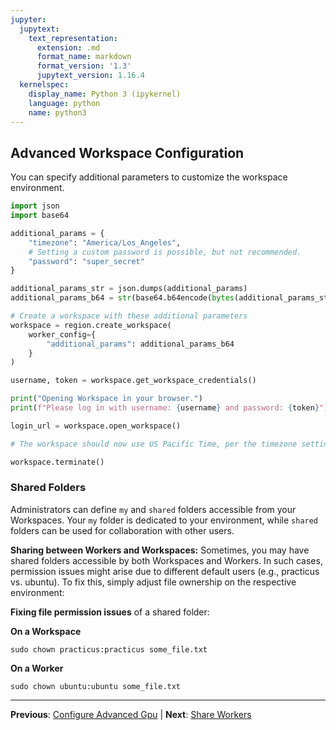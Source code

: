 ```yaml
---
jupyter:
  jupytext:
    text_representation:
      extension: .md
      format_name: markdown
      format_version: '1.3'
      jupytext_version: 1.16.4
  kernelspec:
    display_name: Python 3 (ipykernel)
    language: python
    name: python3
---
```


## Advanced Workspace Configuration

You can specify additional parameters to customize the workspace environment.

```python
import json
import base64

additional_params = {
    "timezone": "America/Los_Angeles",
    # Setting a custom password is possible, but not recommended.
    "password": "super_secret"
}

additional_params_str = json.dumps(additional_params)
additional_params_b64 = str(base64.b64encode(bytes(additional_params_str, encoding="utf-8")), "utf-8")
```

```python
# Create a workspace with these additional parameters
workspace = region.create_workspace(
    worker_config={
        "additional_params": additional_params_b64
    }
)
```

```python
username, token = workspace.get_workspace_credentials()

print("Opening Workspace in your browser.")
print(f"Please log in with username: {username} and password: {token}")

login_url = workspace.open_workspace()

# The workspace should now use US Pacific Time, per the timezone setting.
```

```python
workspace.terminate()
```

### Shared Folders

Administrators can define `my` and `shared` folders accessible from your Workspaces. Your `my` folder is dedicated to your environment, while `shared` folders can be used for collaboration with other users.

**Sharing between Workers and Workspaces:** Sometimes, you may have shared folders accessible by both Workspaces and Workers. In such cases, permission issues might arise due to different default users (e.g., practicus vs. ubuntu). To fix this, simply adjust file ownership on the respective environment:

**Fixing file permission issues** of a shared folder:

**On a Workspace**

```
sudo chown practicus:practicus some_file.txt
```

**On a Worker**

```
sudo chown ubuntu:ubuntu some_file.txt
```




---

**Previous**: [Configure Advanced Gpu](configure-advanced-gpu.md) | **Next**: [Share Workers](share-workers.md)
